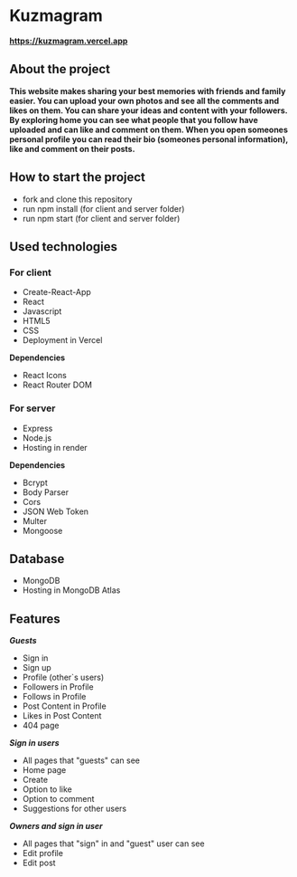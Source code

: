 # Kuzmagram

**https://kuzmagram.vercel.app**
## About the project
**This website makes sharing your best memories with friends and family easier. You can upload your own photos and see all the comments and likes on them. You can share your ideas and content with your followers. By exploring home you can see what people that you follow have uploaded and can like and comment on them. When you open someones personal profile you can read their bio (someones personal information), like and comment on their posts.**

## How to start the project

- fork and clone this repository
- run npm install (for client and server folder)
- run npm start (for client and server folder)


## Used technologies

### For client
- Create-React-App
- React
- Javascript
- HTML5
- CSS
- Deployment in Vercel

**Dependencies**

- React Icons
- React Router DOM

### For server

- Express
- Node.js
- Hosting in render

**Dependencies**

- Bcrypt
- Body Parser
- Cors
- JSON Web Token
- Multer
- Mongoose

## Database

- MongoDB
- Hosting in MongoDB Atlas

## Features 

***Guests***

- Sign in
- Sign up
- Profile (other`s users)
- Followers in Profile
- Follows in Profile
- Post Content in Profile
- Likes in Post Content
- 404 page

***Sign in users***

- All pages that "guests" can see
- Home page
- Create
- Option to like
- Option to comment
- Suggestions for other users


***Owners and sign in user***

- All pages that "sign" in and "guest" user can see
- Edit profile
- Edit post
